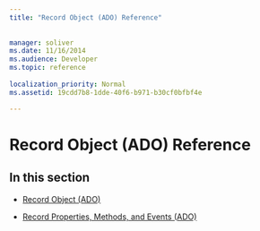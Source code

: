 ```yaml
---
title: "Record Object (ADO) Reference"
 
 
manager: soliver
ms.date: 11/16/2014
ms.audience: Developer
ms.topic: reference
  
localization_priority: Normal
ms.assetid: 19cdd7b8-1dde-40f6-b971-b30cf0bfbf4e

---
```


# Record Object (ADO) Reference

## In this section

- [Record Object (ADO)](record-object-ado.md)
    
- [Record Properties, Methods, and Events (ADO)](record-properties-methods-and-events-ado.md)
    


